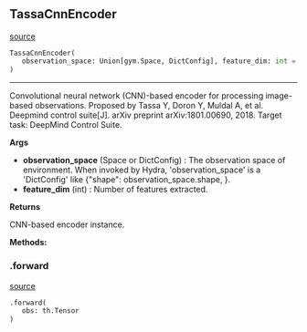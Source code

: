 #


## TassaCnnEncoder
[source](https://github.com/RLE-Foundation/Hsuanwu\blob\main\hsuanwu/xploit/encoder/tassa_cnn_encoder.py\#L11)
```python 
TassaCnnEncoder(
   observation_space: Union[gym.Space, DictConfig], feature_dim: int = 50
)
```


---
Convolutional neural network (CNN)-based encoder for processing image-based observations.
Proposed by Tassa Y, Doron Y, Muldal A, et al. Deepmind control suite[J].
arXiv preprint arXiv:1801.00690, 2018.
Target task: DeepMind Control Suite.


**Args**

* **observation_space** (Space or DictConfig) : The observation space of environment. When invoked by Hydra,
    'observation_space' is a 'DictConfig' like {"shape": observation_space.shape, }.
* **feature_dim** (int) : Number of features extracted.


**Returns**

CNN-based encoder instance.


**Methods:**


### .forward
[source](https://github.com/RLE-Foundation/Hsuanwu\blob\main\hsuanwu/xploit/encoder/tassa_cnn_encoder.py\#L52)
```python
.forward(
   obs: th.Tensor
)
```

